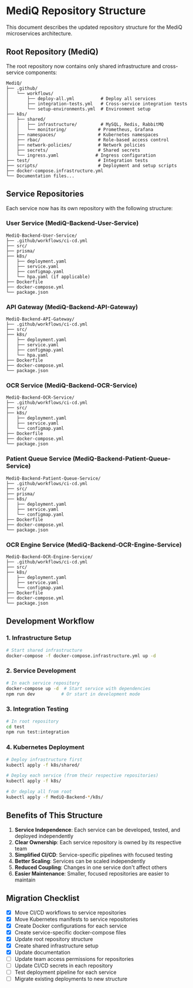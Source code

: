# MediQ Repository Structure

This document describes the updated repository structure for the MediQ microservices architecture.

## Root Repository (MediQ)

The root repository now contains only shared infrastructure and cross-service components:

```
MediQ/
├── .github/
│   └── workflows/
│       ├── deploy-all.yml          # Deploy all services
│       ├── integration-tests.yml   # Cross-service integration tests
│       └── setup-environments.yml  # Environment setup
├── k8s/
│   ├── shared/
│   │   ├── infrastructure/         # MySQL, Redis, RabbitMQ
│   │   └── monitoring/            # Prometheus, Grafana
│   ├── namespaces/                # Kubernetes namespaces
│   ├── rbac/                      # Role-based access control
│   ├── network-policies/          # Network policies
│   ├── secrets/                   # Shared secrets
│   └── ingress.yaml              # Ingress configuration
├── test/                          # Integration tests
├── scripts/                       # Deployment and setup scripts
├── docker-compose.infrastructure.yml
└── Documentation files...
```

## Service Repositories

Each service now has its own repository with the following structure:

### User Service (MediQ-Backend-User-Service)
```
MediQ-Backend-User-Service/
├── .github/workflows/ci-cd.yml
├── src/
├── prisma/
├── k8s/
│   ├── deployment.yaml
│   ├── service.yaml
│   ├── configmap.yaml
│   └── hpa.yaml (if applicable)
├── Dockerfile
├── docker-compose.yml
└── package.json
```

### API Gateway (MediQ-Backend-API-Gateway)
```
MediQ-Backend-API-Gateway/
├── .github/workflows/ci-cd.yml
├── src/
├── k8s/
│   ├── deployment.yaml
│   ├── service.yaml
│   ├── configmap.yaml
│   └── hpa.yaml
├── Dockerfile
├── docker-compose.yml
└── package.json
```

### OCR Service (MediQ-Backend-OCR-Service)
```
MediQ-Backend-OCR-Service/
├── .github/workflows/ci-cd.yml
├── src/
├── k8s/
│   ├── deployment.yaml
│   ├── service.yaml
│   └── configmap.yaml
├── Dockerfile
├── docker-compose.yml
└── package.json
```

### Patient Queue Service (MediQ-Backend-Patient-Queue-Service)
```
MediQ-Backend-Patient-Queue-Service/
├── .github/workflows/ci-cd.yml
├── src/
├── prisma/
├── k8s/
│   ├── deployment.yaml
│   ├── service.yaml
│   └── configmap.yaml
├── Dockerfile
├── docker-compose.yml
└── package.json
```

### OCR Engine Service (MediQ-Backend-OCR-Engine-Service)
```
MediQ-Backend-OCR-Engine-Service/
├── .github/workflows/ci-cd.yml
├── src/
├── k8s/
│   ├── deployment.yaml
│   ├── service.yaml
│   └── configmap.yaml
├── Dockerfile
├── docker-compose.yml
└── package.json
```

## Development Workflow

### 1. Infrastructure Setup
```bash
# Start shared infrastructure
docker-compose -f docker-compose.infrastructure.yml up -d
```

### 2. Service Development
```bash
# In each service repository
docker-compose up -d  # Start service with dependencies
npm run dev          # Or start in development mode
```

### 3. Integration Testing
```bash
# In root repository
cd test
npm run test:integration
```

### 4. Kubernetes Deployment
```bash
# Deploy infrastructure first
kubectl apply -f k8s/shared/

# Deploy each service (from their respective repositories)
kubectl apply -f k8s/

# Or deploy all from root
kubectl apply -f MediQ-Backend-*/k8s/
```

## Benefits of This Structure

1. **Service Independence**: Each service can be developed, tested, and deployed independently
2. **Clear Ownership**: Each service repository is owned by its respective team
3. **Simplified CI/CD**: Service-specific pipelines with focused testing
4. **Better Scaling**: Services can be scaled independently
5. **Reduced Coupling**: Changes in one service don't affect others
6. **Easier Maintenance**: Smaller, focused repositories are easier to maintain

## Migration Checklist

- [x] Move CI/CD workflows to service repositories
- [x] Move Kubernetes manifests to service repositories  
- [x] Create Docker configurations for each service
- [x] Create service-specific docker-compose files
- [x] Update root repository structure
- [x] Create shared infrastructure setup
- [x] Update documentation
- [ ] Update team access permissions for repositories
- [ ] Update CI/CD secrets in each repository
- [ ] Test deployment pipeline for each service
- [ ] Migrate existing deployments to new structure
